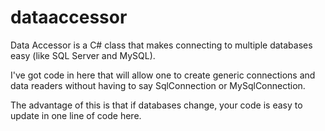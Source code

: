 dataaccessor
============

Data Accessor is a C# class that makes connecting to multiple databases easy (like SQL Server and MySQL).

I've got code in here that will allow one to create generic connections and data readers without having to say SqlConnection or MySqlConnection.

The advantage of this is that if databases change, your code is easy to update in one line of code here.

